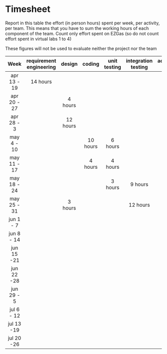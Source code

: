 # Timesheet

Report in this table the effort (in person hours) spent per week, per activity, per team. 
This means that you have to sum the working hours of each component of the team.
Count only effort spent on EZGas (so do not count effort spent in virtual labs 1 to 4)

These figures will not be used to evaluate neither the project nor the team

| Week | requirement engineering | design | coding | unit testing | integration testing | acceptance testing | management | git maven |
|:-----------:|:--------:|:-----------:|:-----------:|:----------:|:------------:|:---------------:|:-------------:|:--------------:|
| apr 13 - 19|14 hours | | | | | | 3 hours| 4 hours| 
| apr 20 - 27| | 4 hours| | | | |5 hours | 5 hours | 
| apr 28 - 3 | |12 hours | | | | | | 1 hour | 
| may 4 - 10 | | |10 hours |6 hours | | | |2 hours| 
| may 11 - 17| | |4 hours |4 hours | | | 1 hour|2 hours | 
| may 18 - 24| | | | 3 hours|9 hours | | | 3 hours | 
| may 25 - 31| |3 hours | | |12 hours | |2 hours | 2 hours| 
| jun 1 -  7 | | | | | |4 hours | 1 hour | 1 hour| 
| jun 8 - 14 | | | | | | | | | 
| jun 15 -21 | | | | | | | | | 
| jun 22 -28 | | | | | | | | | 
| jun 29 - 5 | | | | | | | | | 
| jul 6 - 12 | | | | | | | | | 
| jul 13 -19 | | | | | | | | |
| jul 20 -26 | | | | | | | | |
